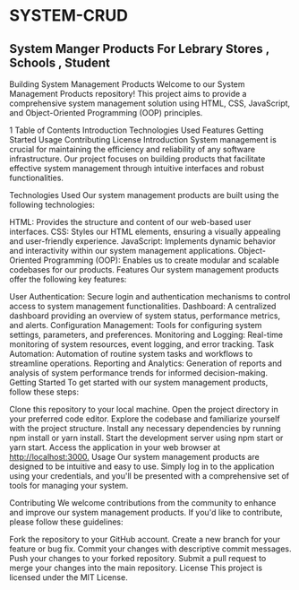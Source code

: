 # SYSTEM-CRUD
 ## System Manger Products For Lebrary Stores , Schools , Student
Building System Management Products
Welcome to our System Management Products repository! This project aims to provide a comprehensive system management solution using HTML, CSS, JavaScript, and Object-Oriented Programming (OOP) principles.

1 Table of Contents
Introduction
Technologies Used
Features
Getting Started
Usage
Contributing
License
Introduction
System management is crucial for maintaining the efficiency and reliability of any software infrastructure. Our project focuses on building products that facilitate effective system management through intuitive interfaces and robust functionalities.

Technologies Used
Our system management products are built using the following technologies:

HTML: Provides the structure and content of our web-based user interfaces.
CSS: Styles our HTML elements, ensuring a visually appealing and user-friendly experience.
JavaScript: Implements dynamic behavior and interactivity within our system management applications.
Object-Oriented Programming (OOP): Enables us to create modular and scalable codebases for our products.
Features
Our system management products offer the following key features:

User Authentication: Secure login and authentication mechanisms to control access to system management functionalities.
Dashboard: A centralized dashboard providing an overview of system status, performance metrics, and alerts.
Configuration Management: Tools for configuring system settings, parameters, and preferences.
Monitoring and Logging: Real-time monitoring of system resources, event logging, and error tracking.
Task Automation: Automation of routine system tasks and workflows to streamline operations.
Reporting and Analytics: Generation of reports and analysis of system performance trends for informed decision-making.
Getting Started
To get started with our system management products, follow these steps:

Clone this repository to your local machine.
Open the project directory in your preferred code editor.
Explore the codebase and familiarize yourself with the project structure.
Install any necessary dependencies by running npm install or yarn install.
Start the development server using npm start or yarn start.
Access the application in your web browser at [http://localhost:3000.](https://beautiful-melba-ed33da.netlify.app/)
Usage
Our system management products are designed to be intuitive and easy to use. Simply log in to the application using your credentials, and you'll be presented with a comprehensive set of tools for managing your system.

Contributing
We welcome contributions from the community to enhance and improve our system management products. If you'd like to contribute, please follow these guidelines:

Fork the repository to your GitHub account.
Create a new branch for your feature or bug fix.
Commit your changes with descriptive commit messages.
Push your changes to your forked repository.
Submit a pull request to merge your changes into the main repository.
License
This project is licensed under the MIT License.

